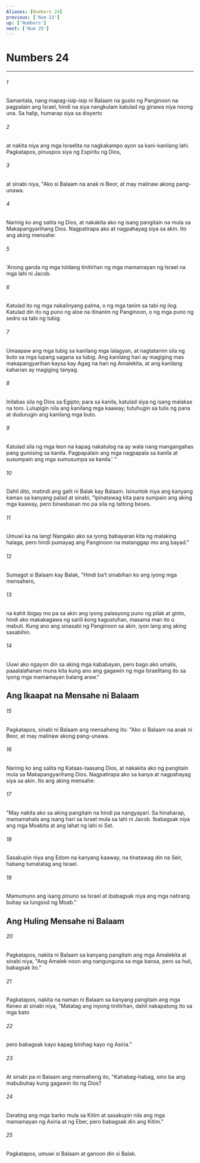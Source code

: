 ```yaml
---
Aliases: [Numbers 24]
previous: ['Num 23']
up: ['Numbers']
next: ['Num 25']
---
```

# Numbers 24

***

###### 1
Samantala, nang mapag-isip-isip ni Balaam na gusto ng Panginoon na pagpalain ang Israel, hindi na siya nangkulam katulad ng ginawa niya noong una. Sa halip, humarap siya sa disyerto 

###### 2
at nakita niya ang mga Israelita na nagkakampo ayon sa kani-kanilang lahi. Pagkatapos, pinuspos siya ng Espiritu ng Dios, 

###### 3
at sinabi niya, "Ako si Balaam na anak ni Beor, at may malinaw akong pang-unawa. 

###### 4
Narinig ko ang salita ng Dios, at nakakita ako ng isang pangitain na mula sa Makapangyarihang Dios. Nagpatirapa ako at nagpahayag siya sa akin. Ito ang aking mensahe: 

###### 5
'Anong ganda ng mga toldang tinitirhan ng mga mamamayan ng Israel na mga lahi ni Jacob. 

###### 6
Katulad ito ng mga nakalinyang palma, o ng mga tanim sa tabi ng ilog. Katulad din ito ng puno ng aloe na itinanim ng Panginoon, o ng mga puno ng sedro sa tabi ng tubig. 

###### 7
Umaapaw ang mga tubig sa kanilang mga lalagyan, at nagtatanim sila ng buto sa mga lupang sagana sa tubig. Ang kanilang hari ay magiging mas makapangyarihan kaysa kay Agag na hari ng Amalekita, at ang kanilang kaharian ay magiging tanyag. 

###### 8
Inilabas sila ng Dios sa Egipto; para sa kanila, katulad siya ng isang malakas na toro. Lulupigin nila ang kanilang mga kaaway; tutuhugin sa tulis ng pana at dudurugin ang kanilang mga buto. 

###### 9
Katulad sila ng mga leon na kapag nakatulog na ay wala nang mangangahas pang gumising sa kanila. Pagpapalain ang mga nagpapala sa kanila at susumpain ang mga sumusumpa sa kanila.' " 

###### 10
Dahil dito, matindi ang galit ni Balak kay Balaam. Isinuntok niya ang kanyang kamao sa kanyang palad at sinabi, "Ipinatawag kita para sumpain ang aking mga kaaway, pero binasbasan mo pa sila ng tatlong beses. 

###### 11
Umuwi ka na lang! Nangako ako sa iyong babayaran kita ng malaking halaga, pero hindi pumayag ang Panginoon na matanggap mo ang bayad." 

###### 12
Sumagot si Balaam kay Balak, "Hindi baʼt sinabihan ko ang iyong mga mensahero, 

###### 13
na kahit ibigay mo pa sa akin ang iyong palasyong puno ng pilak at ginto, hindi ako makakagawa ng sarili kong kagustuhan, masama man ito o mabuti. Kung ano ang sinasabi ng Panginoon sa akin, iyon lang ang aking sasabihin. 

###### 14
Uuwi ako ngayon din sa aking mga kababayan, pero bago ako umalis, paaalalahanan muna kita kung ano ang gagawin ng mga Israelitang ito sa iyong mga mamamayan balang araw." 

## Ang Ikaapat na Mensahe ni Balaam 

###### 15
Pagkatapos, sinabi ni Balaam ang mensaheng ito: "Ako si Balaam na anak ni Beor, at may malinaw akong pang-unawa. 

###### 16
Narinig ko ang salita ng Kataas-taasang Dios, at nakakita ako ng pangitain mula sa Makapangyarihang Dios. Nagpatirapa ako sa kanya at nagpahayag siya sa akin. Ito ang aking mensahe: 

###### 17
"May nakita ako sa aking pangitain na hindi pa nangyayari. Sa hinaharap, mamamahala ang isang hari sa Israel mula sa lahi ni Jacob. Ibabagsak niya ang mga Moabita at ang lahat ng lahi ni Set. 

###### 18
Sasakupin niya ang Edom na kanyang kaaway, na tinatawag din na Seir, habang tumatatag ang Israel. 

###### 19
Mamumuno ang isang pinuno sa Israel at ibabagsak niya ang mga natirang buhay sa lungsod ng Moab." 

## Ang Huling Mensahe ni Balaam 

###### 20
Pagkatapos, nakita ni Balaam sa kanyang pangitain ang mga Amalekita at sinabi niya, "Ang Amalek noon ang nangunguna sa mga bansa, pero sa huli, babagsak ito." 

###### 21
Pagkatapos, nakita na naman ni Balaam sa kanyang pangitain ang mga Keneo at sinabi niya, "Matatag ang inyong tinitirhan, dahil nakapatong ito sa mga bato 

###### 22
pero babagsak kayo kapag binihag kayo ng Asiria." 

###### 23
At sinabi pa ni Balaam ang mensaheng ito, "Kahabag-habag, sino ba ang mabubuhay kung gagawin ito ng Dios? 

###### 24
Darating ang mga barko mula sa Kitim at sasakupin nila ang mga mamamayan ng Asiria at ng Eber, pero babagsak din ang Kitim." 

###### 25
Pagkatapos, umuwi si Balaam at ganoon din si Balak.
